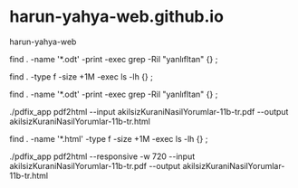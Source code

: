 # harun-yahya-web.github.io
harun-yahya-web

 find . -name '*.odt' -print -exec grep -Ril "yanlıfltan" {} \;
 
  find . -type f -size +1M -exec ls -lh {} \;

find . -name '*.odt' -print -exec grep -Ril "yanlıfltan" {} \;


./pdfix_app pdf2html --input  akilsizKuraniNasilYorumlar-11b-tr.pdf --output akilsizKuraniNasilYorumlar-11b-tr.html 


  find . -name '*.html' -type f -size +1M -exec ls -lh {} \;
  
 ./pdfix_app pdf2html --responsive -w 720 --input  akilsizKuraniNasilYorumlar-11b-tr.pdf --output akilsizKuraniNasilYorumlar-11b-tr.html


